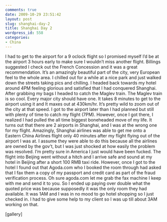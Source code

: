 ```yaml
---
comments: true
date: 2009-10-29 23:51:42
layout: post
slug: shanghai-day-2
title: Shanghai Day 2
wordpress_id: 558
categories:
- China
---
```


I had to get to the airport for a 9 oclock flight so I promised myself I’d be at the airport 3 hours early to make sure I wouldn’t miss another flight.  Billings suggested I check out the French Concession and it was a great recommendation.  It’s an amazingly beautiful part of the city, very European feel to the whole area.  I chilled out for a while at a nice park and just walked down the streets taking pics and chilling.  I headed back towards my hotel around 4PM feeling glorious and satisfied that I had conquered Shanghai.  After grabbing my bags I headed to catch the Maglev train.  The Maglev train is so cool.  Every major city should have one.  It takes 8 minutes to get to the airport using it and It maxes out at 430km/hr.  It’s pretty wild to zoom out of the city at that speed.  I got to the airport later than I had planned but still with plenty of time to catch my flight (7PM).  However, once I got there, I realized I had pulled the all time biggest boneheaded move of my life.  It turns out that there are 2 airports in Shanghai, and I was at the wrong one for my flight.  Amazingly, Shanghai airlines was able to get me onto a Eastern China Airlines flight only 40 minutes after my flight flying out of the airport I was at.  I assume they were able to do this because all the airlines are owned by the gov’t, but I was just shocked at how easily the problem was resolved.  I’m pretty sure in America I just would have been fucked.  The flight into Beijing went without a hitch and I arrive safe and sound at my hotel in Beijing after a short 100 RMB taxi ride.  However, once I got to the hotel I found out that Agoda.com who I booked the room through had asked that I fax them a copy of my passport and credit card as part of the fraud verification process.  Oh sure agoda.com let me grab the fax machine I keep with me and send it to you.  So I ended up paying over double what the quoted price was because supposedly it was the only room they had available.  It was 1AM and I was in no mood to go hotel shopping so I just checked in.  I had to give some help to my client so I was up till about 3AM working on that.  

[gallery]
